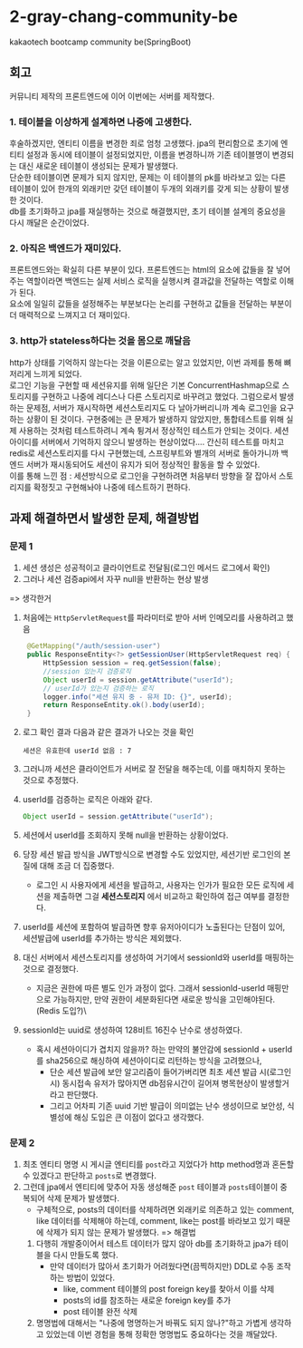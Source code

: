 # 2-gray-chang-community-be
kakaotech bootcamp community be(SpringBoot)
## 회고
커뮤니티 제작의 프론트엔드에 이어 이번에는 서버를 제작했다.
### 1. 테이블을 이상하게 설계하면 나중에 고생한다.
후술하겠지만, 엔티티 이름을 변경한 죄로 엄청 고생했다.
jpa의 편리함으로 초기에 엔티티 설정과 동시에 테이블이 설정되었지만, 이름을 변경하니까 기존 테이블명이 변경되는 대신 새로운 테이블이 생성되는 문제가 발생했다.<br>
단순한 테이블이면 문제가 되지 않지만, 문제는 이 테이블의 pk를 바라보고 있는 다른 테이블이 있어 한개의 외래키만 갖던 테이블이 두개의 외래키를 갖게 되는 상황이 발생한 것이다.<br>
db를 초기화하고 jpa를 재실행하는 것으로 해결했지만, 초기 테이블 설계의 중요성을 다시 깨달은 순간이었다.

### 2. 아직은 백엔드가 재미있다.
프론트엔드와는 확실히 다른 부분이 있다. 프론트엔드는 html의 요소에 값들을 잘 넣어주는 역할이라면 백엔드는 실제 서비스 로직을 실행시켜 결과값을 전달하는 역할로 이해가 된다.<br>
요소에 일일히 값들을 설정해주는 부분보다는 논리를 구현하고 값들을 전달하는 부분이 더 매력적으로 느껴지고 더 재미있다.

### 3. http가 stateless하다는 것을 몸으로 깨달음
http가 상태를 기억하지 않는다는 것을 이론으로는 알고 있었지만, 이번 과제를 통해 뼈저리게 느끼게 되었다.<br>
로그인 기능을 구현할 때 세션유지를 위해 일단은 기본 ConcurrentHashmap으로 스토리지를 구현하고 나중에 레디스나 다른 스토리지로 바꾸려고 했었다.
그럼으로서 발생하는 문제점, 서버가 재시작하면 세션스토리지도 다 날아가버리니까 계속 로그인을 요구하는 상황이 된 것이다.
구현중에는 큰 문제가 발생하지 않았지만, 통합테스트를 위해 실제 사용하는 것처럼 테스트하려니 계속 튕겨서 정상적인 테스트가 안되는 것이다.
세션아이디를 서버에서 기억하지 않으니 발생하는 현상이었다....
간신히 테스트를 마치고 redis로 세션스토리지를 다시 구현했는데, 스프링부트와 별개의 서버로 돌아가니까 백엔드 서버가 재시동되어도 세션이 유지가 되어 정상적인 활동을 할 수 있었다.<br>
이를 통해 느낀 점 : 세션방식으로 로그인을 구현하려면 처음부터 방향을 잘 잡아서 스토리지를 확정짓고 구현해놔야 나중에 테스트하기 편하다.

## 과제 해결하면서 발생한 문제, 해결방법
### 문제 1
1. 세션 생성은 성공적이고 클라이언트로 전달됨(로그인 메서드 로그에서 확인)
2. 그러나 세션 검증api에서 자꾸 null을 반환하는 현상 발생

=> 생각한거
   1. 처음에는 ```HttpServletRequest```를 파라미터로 받아 서버 인메모리를 사용하려고 했음
    
      ```java
       @GetMapping("/auth/session-user")
       public ResponseEntity<?> getSessionUser(HttpServletRequest req) {
           HttpSession session = req.getSession(false);
           //session 있는지 검증로직
           Object userId = session.getAttribute("userId");
           // userId가 있는지 검증하는 로직
           logger.info("세션 유지 중 - 유저 ID: {}", userId);
           return ResponseEntity.ok().body(userId);
       }
      ```
   2. 로그 확인 결과 다음과 같은 결과가 나오는 것을 확인
       ```
      세션은 유효한데 userId 없음 : 7
      ```
   3. 그러니까 세션은 클라이언트가 서버로 잘 전달을 해주는데, 이를 매치하지 못하는 것으로 추정했다.
   4. userId를 검증하는 로직은 아래와 같다.
       ```java
      Object userId = session.getAttribute("userId");
       ```
   5. 세션에서 userId를 조회하지 못해 null을 반환하는 상황이었다.
   6. 당장 세션 발급 방식을 JWT방식으로 변경할 수도 있었지만, 세션기반 로그인의 본질에 대해 조금 더 집중했다.
       * 로그인 시 사용자에게 세션을 발급하고, 사용자는 인가가 필요한 모든 로직에 세션을 제출하면 그걸 **세션스토리지** 에서 비교하고 확인하여 접근 여부를 결정한다.
   7. userId를 세션에 포함하여 발급하면 향후 유저아이디가 노출된다는 단점이 있어, 세션발급에 userId를 추가하는 방식은 제외했다.
   8. 대신 서버에서 세션스토리지를 생성하여 거기에서 sessionId와 userId를 매핑하는 것으로 결정했다.
       * 지금은 권한에 따른 별도 인가 과정이 없다. 그래서 sessionId-userId 매핑만으로 가능하지만, 만약 권한이 세분화된다면 새로운 방식을 고민해야된다.(Redis 도입?)\
   9. sessionId는 uuid로 생성하여 128비트 16진수 난수로 생성하였다.
       * 혹시 세션아이디가 겹치지 않을까? 하는 만약의 불안감에 sessionId + userId를 sha256으로 해싱하여 세션아이디로 리턴하는 방식을 고려했으나,
           * 단순 세션 발급에 보안 알고리즘이 들어가버리면 최초 세션 발급 시(로그인 시) 동시접속 유저가 많아지면 db점유시간이 길어져 병목현상이 발생할거라고 판단했다.
           * 그리고 어차피 기존 uuid 기반 발급이 의미없는 난수 생성이므로 보안성, 식별성에 해싱 도입은 큰 이점이 없다고 생각했다.

### 문제 2
1. 최초 엔티티 명명 시 게시글 엔티티를 ```post```라고 지었다가 http method명과 혼돈할 수 있겠다고 판단하고 ```posts```로 변경했다.
2. 그런데 jpa에서 엔티티에 맞추어 자동 생성해준 ```post``` 테이블과 ```posts```테이블이 중복되어 삭제 문제가 발생했다.
   * 구체적으로, posts의 데이터를 삭제하려면 외래키로 의존하고 있는 comment, like 데이터를 삭제해야 하는데, comment, like는 post를 바라보고 있기 때문에 삭제가 되지 않는 문제가 발생했다.
=> 해결법
   1. 다행히 개발중이어서 테스트 데이터가 많지 않아 db를 초기화하고 jpa가 테이블을 다시 만들도록 했다.
      * 만약 데이터가 많아서 초기화가 어려웠다면(끔찍하지만) DDL로 수동 조작하는 방법이 있었다.
        * like, comment 테이블의 post foreign key를 찾아서 이를 삭제
        * posts의 id를 참조하는 새로운 foreign key를 추가
        * post 테이블 완전 삭제
   2. 명명법에 대해서는 "나중에 명명하는거 바꿔도 되지 않나?"하고 가볍게 생각하고 있었는데 이번 경험을 통해 정확한 명명법도 중요하다는 것을 깨달았다.